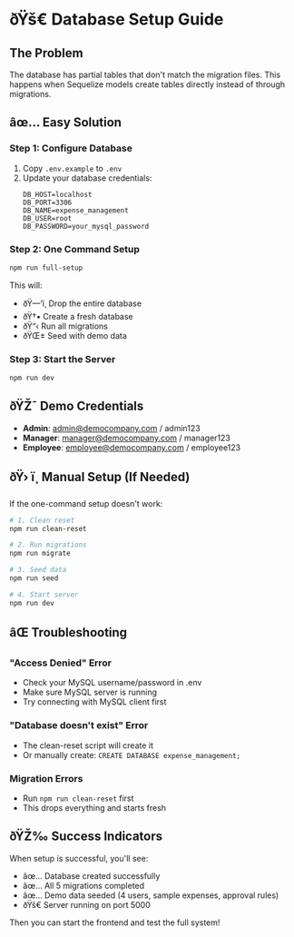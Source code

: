# ðŸš€ Database Setup Guide

## The Problem
The database has partial tables that don't match the migration files. This happens when Sequelize models create tables directly instead of through migrations.

## âœ… Easy Solution

### Step 1: Configure Database
1. Copy `.env.example` to `.env`
2. Update your database credentials:
   ```
   DB_HOST=localhost
   DB_PORT=3306  
   DB_NAME=expense_management
   DB_USER=root
   DB_PASSWORD=your_mysql_password
   ```

### Step 2: One Command Setup
```bash
npm run full-setup
```
This will:
- ðŸ—‘ï¸ Drop the entire database
- ðŸ†• Create a fresh database  
- ðŸ“‹ Run all migrations
- ðŸŒ± Seed with demo data

### Step 3: Start the Server
```bash
npm run dev
```

## ðŸŽ¯ Demo Credentials
- **Admin**: admin@democompany.com / admin123
- **Manager**: manager@democompany.com / manager123  
- **Employee**: employee@democompany.com / employee123

## ðŸ› ï¸ Manual Setup (If Needed)
If the one-command setup doesn't work:

```bash
# 1. Clean reset
npm run clean-reset

# 2. Run migrations  
npm run migrate

# 3. Seed data
npm run seed

# 4. Start server
npm run dev
```

## âŒ Troubleshooting

### "Access Denied" Error
- Check your MySQL username/password in .env
- Make sure MySQL server is running
- Try connecting with MySQL client first

### "Database doesn't exist" Error  
- The clean-reset script will create it
- Or manually create: `CREATE DATABASE expense_management;`

### Migration Errors
- Run `npm run clean-reset` first
- This drops everything and starts fresh

## ðŸŽ‰ Success Indicators
When setup is successful, you'll see:
- âœ… Database created successfully
- âœ… All 5 migrations completed
- âœ… Demo data seeded (4 users, sample expenses, approval rules)
- ðŸš€ Server running on port 5000

Then you can start the frontend and test the full system!